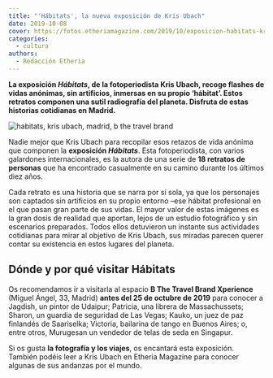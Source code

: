 ```yaml
---
title: "'Hábitats', la nueva exposición de Kris Ubach"
date: 2019-10-08
cover: https://fotos.etheriamagazine.com/2019/10/exposicion-habitats-kris-ubach.jpg
categories: 
  - cultura
authors: 
  - Redacción Etheria
---
```


**La exposición _Hábitats_, de la fotoperiodista Kris Ubach, recoge flashes de vidas 
anónimas, sin artificios, inmersas en su propio ‘hábitat’. Estos retratos componen una 
sutil radiografía del planeta. Disfruta de estas historias cotidianas en Madrid.** 

![habitats, kris ubach, madrid, b the travel brand](https://fotos.etheriamagazine.com/2019/10/exposicion-habitats-kris-ubach.jpg "Exposición Hábitats, de Kris Ubach.")

Nadie mejor que Kris Ubach para recopilar esos retazos de vida anónima que componen la 
**exposición _Hábitats_**. Esta fotoperiodista, con varios galardones internacionales, 
es la autora de una serie de **18 retratos de personas** que ha encontrado casualmente 
en su camino durante los últimos diez años. 

Cada retrato es una historia que se narra por sí sola, ya que los personajes son 
captados sin artificios en su propio entorno –ese hábitat profesional en el que pasan 
gran parte de sus vidas. El mayor valor de estas imágenes es la gran dosis de realidad 
que aportan, lejos de un estudio fotográfico y sin escenarios preparados. Todos ellos 
detuvieron un instante sus actividades cotidianas para mirar al objetivo de Kris Ubach, 
sus miradas parecen querer contar su existencia en estos lugares del planeta. 

## Dónde y por qué visitar Hábitats

Os recomendamos ir a visitarla al espacio **B The Travel Brand Xperience** (Miguel 
Ángel, 33, Madrid) **antes del 25 de octubre de 2019** para conocer a Jagdish, un pintor 
de Udaipur; Patricia, una librera de Massachussets; Sharon, un guardia de seguridad de 
Las Vegas; Kauko, un juez de paz finlandés de Saariselka; Victoria, bailarina de tango 
en Buenos Aires; o, entre otros, Murugesan un vendedor de telas de seda en Singapur. 

Si os gusta **la fotografía y los viajes**, os encantará esta exposición. También podéis 
leer a Kris Ubach en Etheria Magazine para conocer algunas de sus andanzas por el mundo.
